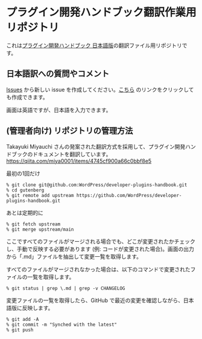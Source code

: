 <!--
# developer-plugins-handbook
Welcome to the WordPress Plugin Developer Handbook; are you ready to jump right in to the world of WordPress plugins?
-->

# プラグイン開発ハンドブック翻訳作業用リポジトリ

これは[プラグイン開発ハンドブック 日本語版](https://ja.wordpress.org/team/handbook/plugin-development/)の翻訳ファイル用リポジトリです。

## 日本語訳への質問やコメント

[Issues](https://github.com/jawordpressorg/developer-plugins-handbook/issues) から新しい issue を作成してください。[こちら](https://github.com/jawordpressorg/developer-plugins-handbook/issues/new) のリンクをクリックしても作成できます。

画面は英語ですが、日本語を入力できます。

## (管理者向け) リポジトリの管理方法

Takayuki Miyauchi さんの発案された翻訳方式を採用して、プラグイン開発ハンドブックのドキュメントを翻訳しています。
https://qiita.com/miya0001/items/4745cf900a66c0bbf8e5

最初の1回だけ
```
% git clone git@github.com:WordPress/developer-plugins-handbook.git
% cd gutenberg
% git remote add upstream https://github.com/WordPress/developer-plugins-handbook.git
```
あとは定期的に
```
% git fetch upstream
% git merge upstream/main
```

ここですべてのファイルがマージされる場合でも、どこが変更されたかチェックし、手動で反映する必要があります (例: コードが変更された場合)。画面の出力から「.md」ファイルを抽出して変更一覧を取得します。

すべてのファイルがマージされなかった場合は、以下のコマンドで変更されたファイルの一覧を取得します。
```
% git status | grep \.md | grep -v CHANGELOG
```

変更ファイルの一覧を取得したら、GitHub で最近の変更を確認しながら、日本語版に反映します。
```
% git add -A
% git commit -m "Synched with the latest"
% git push
```
